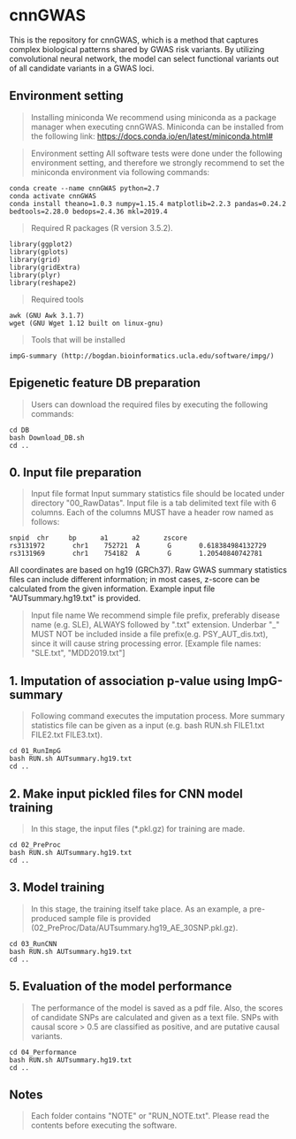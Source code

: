 # cnnGWAS
This is the repository for cnnGWAS, which is a method that captures complex biological patterns shared by GWAS risk variants. By utilizing convolutional neural network, the model can select functional variants out of all candidate variants in a GWAS loci. 


## Environment setting
> Installing miniconda 
We recommend using miniconda as a package manager when executing cnnGWAS.
Miniconda can be installed from the following link:
https://docs.conda.io/en/latest/miniconda.html#

> Environment setting
All software tests were done under the following environment setting, and therefore we strongly recommend to set the miniconda environment via following commands: 
```
conda create --name cnnGWAS python=2.7
conda activate cnnGWAS
conda install theano=1.0.3 numpy=1.15.4 matplotlib=2.2.3 pandas=0.24.2 bedtools=2.28.0 bedops=2.4.36 mkl=2019.4
```

> Required R packages (R version 3.5.2).
```
library(ggplot2)
library(gplots)
library(grid)
library(gridExtra)
library(plyr)
library(reshape2)
```

> Required tools
```
awk (GNU Awk 3.1.7)
wget (GNU Wget 1.12 built on linux-gnu)
```

> Tools that will be installed
```
impG-summary (http://bogdan.bioinformatics.ucla.edu/software/impg/)
```

## Epigenetic feature DB preparation  

> Users can download the required files by executing the following commands:

```      
cd DB
bash Download_DB.sh 
cd ..
```


## 0. Input file preparation   

> Input file format
Input summary statistics file should be located under directory "00_RawDatas". Input file is a tab delimited text file with 6 columns. Each of the columns MUST have a header row named as follows:
```
snpid  chr     bp      a1      a2      zscore
rs3131972       chr1    752721  A       G       0.618384984132729
rs3131969       chr1    754182  A       G       1.20540840742781
```
All coordinates are based on hg19 (GRCh37). Raw GWAS summary statistics files can include different information; in most cases, z-score can be calculated from the given information. Example input file "AUTsummary.hg19.txt" is provided. 

> Input file name
We recommend simple file prefix, preferably disease name (e.g. SLE), ALWAYS followed by ".txt" extension. Underbar "_" MUST NOT be included inside a file prefix(e.g. PSY_AUT_dis.txt), since it will cause string processing error. [Example file names: "SLE.txt", "MDD2019.txt"]


## 1. Imputation of association p-value using ImpG-summary

> Following command executes the imputation process. More summary statistics file can be given as a input (e.g. bash RUN.sh FILE1.txt FILE2.txt FILE3.txt).

```
cd 01_RunImpG
bash RUN.sh AUTsummary.hg19.txt   
cd ..
```

## 2. Make input pickled files for CNN model training

> In this stage, the input files (*.pkl.gz) for training are made.

```
cd 02_PreProc
bash RUN.sh AUTsummary.hg19.txt 
cd ..
```

## 3. Model training

> In this stage, the training itself take place. As an example, a pre-produced sample file is provided (02_PreProc/Data/AUTsummary.hg19_AE_30SNP.pkl.gz).

```
cd 03_RunCNN
bash RUN.sh AUTsummary.hg19.txt 
cd ..
```

## 5. Evaluation of the model performance

> The performance of the model is saved as a pdf file. Also, the scores of candidate SNPs are calculated and given as a text file. SNPs with causal score > 0.5 are classified as positive, and are putative causal variants. 

```
cd 04_Performance
bash RUN.sh AUTsummary.hg19.txt
cd ..
```

## Notes
> Each folder contains "NOTE" or "RUN_NOTE.txt". Please read the contents before executing the software. 


